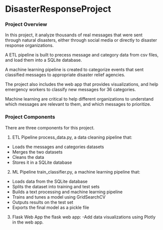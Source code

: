 # DisasterResponseProject

### Project Overview

In this project, it analyze thousands of real messages that were sent through natural disasters, either through social media or directly to disaster response organizations.

A ETL pipeline is built to precess message and category data from csv files, and load them into a SQLite database.

A machine learning pipeline is created to categorize events that sent classified messages to appropriate disaster relief agencies.

The project also includes the web app  that provides visualizations, and help emergency workers to classify new messages for 36 categories. 

Machine learning are critical to help different organizations to understand which messages are relevant to them, and which messages to prioritize.

### Project Components
There are three components for this project.

1. ETL Pipeline
process_data.py, a data cleaning pipeline that:
- Loads the messages and categories datasets
- Merges the two datasets
- Cleans the data
- Stores it in a SQLite database

2. ML Pipeline
train_classifier.py, a machine learning pipeline that:
- Loads data from the SQLite database
- Splits the dataset into training and test sets
- Builds a text processing and machine learning pipeline
- Trains and tunes a model using GridSearchCV
- Outputs results on the test set
- Exports the final model as a pickle file

3. Flask Web App
the flask web app:
-Add data visualizations using Plotly in the web app. 
